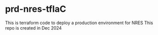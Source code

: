 # prd-nres-tfIaC
This is terraform code to deploy a production environment for NRES
This repo is created in Dec 2024
